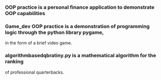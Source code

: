 ### OOP practice is a personal finance application to demonstrate OOP capabilities

### Game_dev OOP practice is a demonstration of programming logic through the python library pygame,
in the form of a brief video game.

### algorithmbasedqbratiny.py is a mathematical algorithm for the ranking
of professional quarterbacks.
